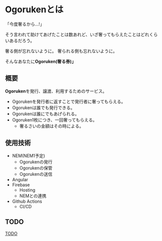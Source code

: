 # Ogorukenとは

「今度奢るから...!」

そう言われて助けてあげたことは数あれど、いざ奢ってもらえたことはどれくらいあるだろう。

奢る側が忘れないように。
奢られる側も忘れないように。

そんなあなたに**Ogoruken(奢る券)」**

## 概要
**Ogoruken**を発行、譲渡、利用するためのサービス。

- Ogorukenを発行者に返すことで発行者に奢ってもらえる。
- Ogorukenは誰でも発行できる。
- Ogorukenは誰にでもあげられる。
- Ogoruken1枚につき、一回奢ってもらえる。
  - 奢るさいの金額はその時による。

## 使用技術
- NEM(NEM1予定)
  - Ogorukenの発行
  - Ogorukenの保管
  - Ogorukenの送信
- Angular
- Firebase
  - Hosting
  - NEMとの連携
- Github Actions
  - CI/CD

## TODO
[TODO](TODO.md)
